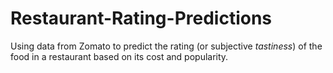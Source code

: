 # Restaurant-Rating-Predictions
Using data from Zomato to predict the rating (or subjective *tastiness*) of the food in a restaurant based on its cost and popularity.
